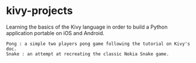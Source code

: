 kivy-projects
=========
Learning the basics of the Kivy language in order to build a Python application portable on iOS and Android.

    Pong : a simple two players pong game following the tutorial on Kivy's doc.
    Snake : an attempt at recreating the classic Nokia Snake game.
